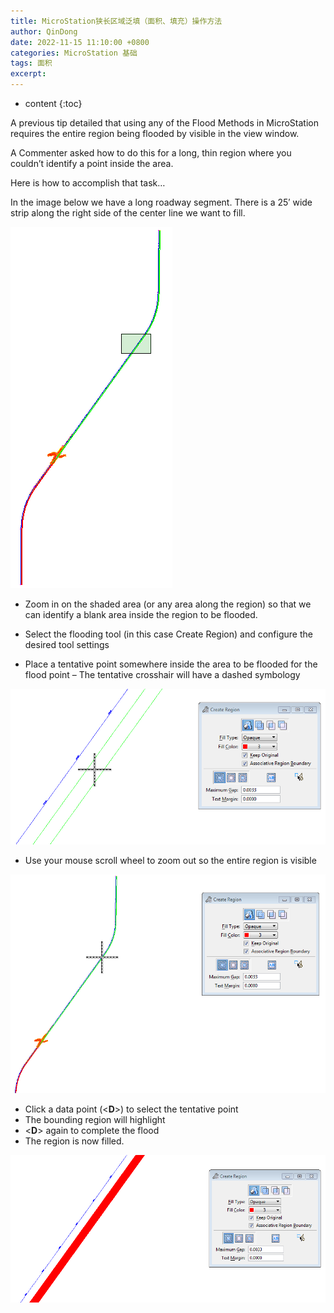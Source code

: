 ```yaml
---
title: MicroStation狭长区域泛填（面积、填充）操作方法
author: QinDong
date: 2022-11-15 11:10:00 +0800
categories: MicroStation 基础
tags: 面积
excerpt: 
---
```

* content
{:toc}

A previous tip detailed that using any of the Flood Methods in MicroStation requires the entire region being flooded by visible in the view window.

A Commenter asked how to do this for a long, thin region where you couldn’t identify a point inside the area.

Here is how to accomplish that task…

In the image below we have a long roadway segment. There is a 25′ wide strip along the right side of the center line we want to fill.

![](/img/2022/2022-11-15-16-11-42.png)

- Zoom in on the shaded area (or any area along the region) so that we can identify a blank area inside the region to be flooded.

- Select the flooding tool (in this case Create Region) and configure the desired tool settings

- Place a tentative point somewhere inside the area to be flooded for the flood point – The tentative crosshair will have a dashed symbology

![](/img/2022/2022-11-15-16-12-07.png)

- Use your mouse scroll wheel to zoom out so the entire region is visible

![](/img/2022/2022-11-15-16-12-16.png)

- Click a data point (<**D**>) to select the tentative point
- The bounding region will highlight
- <**D**> again to complete the flood
- The region is now filled.

![](/img/2022/2022-11-15-16-12-25.png)